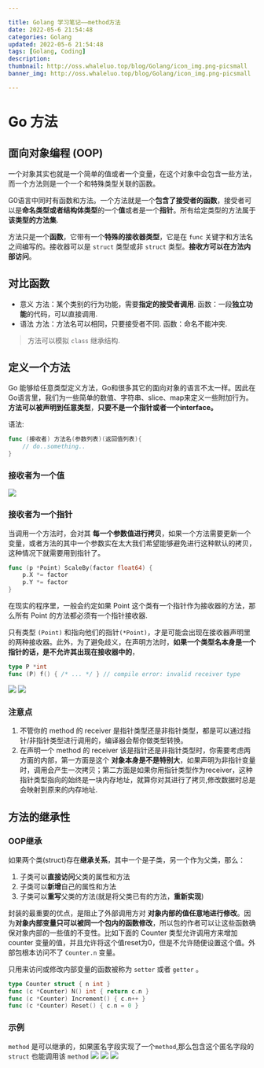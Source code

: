 ```yaml
---

title: Golang 学习笔记——method方法
date: 2022-05-6 21:54:48
categories: Golang
updated: 2022-05-6 21:54:48
tags: [Golang, Coding]
description:
thumbnail: http://oss.whaleluo.top/blog/Golang/icon_img.png-picsmall
banner_img: http://oss.whaleluo.top/blog/Golang/icon_img.png-picsmall

---
```


# Go 方法

## 面向对象编程 (OOP)

一个对象其实也就是一个简单的值或者一个变量，在这个对象中会包含一些方法，而一个方法则是一个一个和特殊类型关联的函数。

G0语言中同时有函数和方法。一个方法就是一个**包含了接受者的函数**，接受者可以是**命名类型或者结构体类型**的一个**值**或者是一个**指针**。所有给定类型的方法属于**该类型的方法集**.

方法只是一个**函数**，它带有一个**特殊的接收器类型**，它是在 `func` 关键字和方法名之间编写的。接收器可以是 `struct` 类型或非 `struct` 类型。**接收方可以在方法内部访问**。

## 对比函数

- 意义
  方法：某个类别的行为功能，需要**指定的接受者调用**.
  函数：一段**独立功能**的代码，可以直接调用.
- 语法
  方法：方法名可以相同，只要接受者不同.
  函数：命名不能冲突.

> 方法可以模拟 `class` 继承结构.

## 定义一个方法

Go 能够给任意类型定义方法，Go和很多其它的面向对象的语言不太一样。因此在Go语言里，我们为一些简单的数值、字符串、slice、map来定义一些附加行为。**方法可以被声明到任意类型**，**只要不是一个指针或者一个interface。**

语法:

```go
func (接收者) 方法名(参数列表)(返回值列表){
    // do..something..
}
```

### 接收者为一个值

![](http://oss.whaleluo.top/blog/Golang/method-1.png-picsmall)

### 接收者为一个指针

当调用一个方法时，会对其 **每一个参数值进行拷贝**，如果一个方法需要更新一个变量，或者方法的其中一个参数实在太大我们希望能够避免进行这种默认的拷贝，这种情况下就需要用到指针了。

```go
func (p *Point) ScaleBy(factor float64) {
    p.X *= factor
    p.Y *= factor
}
```

在现实的程序里，一般会约定如果 Point 这个类有一个指针作为接收器的方法，那么所有 Point 的方法都必须有一个指针接收器.

只有类型 `(Point)` 和指向他们的指针`(*Point)`，才是可能会出现在接收器声明里的两种接收器。此外，为了避免歧义，在声明方法时，**如果一个类型名本身是一个指针的话，是不允许其出现在接收器中的**，

```go
type P *int
func (P) f() { /* ... */ } // compile error: invalid receiver type
```

![](http://oss.whaleluo.top/blog/Golang/method-2.png-picsmall)
![](http://oss.whaleluo.top/blog/Golang/method-3.png-picsmall)

### 注意点

1. 不管你的 method 的 receiver 是指针类型还是非指针类型，都是可以通过指针/非指针类型进行调用的，编译器会帮你做类型转换。
2. 在声明一个 method 的 receiver 该是指针还是非指针类型时，你需要考虑两方面的内部，第一方面是这个 **对象本身是不是特别大**，如果声明为非指针变量时，调用会产生一次拷贝；第二方面是如果你用指针类型作为receiver，这种指针类型指向的始终是一块内存地址，就算你对其进行了拷贝,修改数据时总是会映射到原来的内存地址.

## 方法的继承性

### OOP继承

如果两个类(struct)存在**继承关系**，其中一个是子类，另一个作为父类，那么：

1. 子类可以**直接访问**父类的属性和方法
2. 子类可以**新增**自己的属性和方法
3. 子类可以**重写**父类的方法(就是将父类已有的方法，**重新实现**)

封装的最重要的优点，是阻止了外部调用方对 **对象内部的值任意地进行修改**。因为**对象内部变量只可以被同一个包内的函数修改**，所以包的作者可以让这些函数确保对象内部的一些值的不变性。比如下面的 Counter 类型允许调用方来增加 counter 变量的值，并且允许将这个值reset为0，但是不允许随便设置这个值。外部包根本访问不了 `Counter.n` 变量。

只用来访问或修改内部变量的函数被称为 `setter` 或者 `getter` 。

```go
type Counter struct { n int }
func (c *Counter) N() int { return c.n }
func (c *Counter) Increment() { c.n++ }
func (c *Counter) Reset() { c.n = 0 }
```

### 示例

`method` 是可以继承的，如果匿名字段实现了一个`method`,那么包含这个匿名字段的 `struct` 也能调用该 `method`
![](http://oss.whaleluo.top/blog/Golang/method-4.png-picsmall)
![](http://oss.whaleluo.top/blog/Golang/method-5.png-picsmall)
![](http://oss.whaleluo.top/blog/Golang/method-6.png-picsmall)
